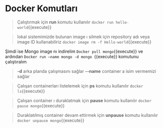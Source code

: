 # Docker Komutları

>Çalıştırmak için **run** komutu kullanılır
`docker run hello-world`{{execute}}

>lokal sistemimizde bulunan image ı silmek için repository adı veya image ID kullanabiliriz
`docker image rm -f Hello-world`{{execute}}

Şimdi ise Mongo image nı indirelim `Docker pull mongo`{{execute}} ve ardından `Docker run –name mongo -d mongo `{{execute}} komutunu çalıştıralım
>**-d** arka planda çalışmasını sağlar
>**--name** container a isim vermemizi sağlar

>Çalışan containerları listelemek için **ps** komutu kullanılır
`docker ls`{{execute}}

>Çalışan container ı duraklatmak için **pause** komutu kullanılır
`docker pause mongo`{{execute}}

>Duraklatılmış container devam ettirmek için **unpause** komutu kullanılır
`docker unpause mongo`{{execute}}
